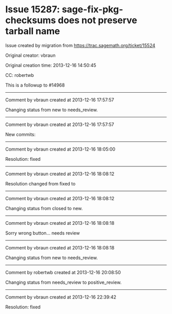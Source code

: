 # Issue 15287: sage-fix-pkg-checksums does not preserve tarball name

Issue created by migration from https://trac.sagemath.org/ticket/15524

Original creator: vbraun

Original creation time: 2013-12-16 14:50:45

CC:  robertwb

This is a followup to #14968 


---

Comment by vbraun created at 2013-12-16 17:57:57

Changing status from new to needs_review.


---

Comment by vbraun created at 2013-12-16 17:57:57

New commits:


---

Comment by vbraun created at 2013-12-16 18:05:00

Resolution: fixed


---

Comment by vbraun created at 2013-12-16 18:08:12

Resolution changed from fixed to 


---

Comment by vbraun created at 2013-12-16 18:08:12

Changing status from closed to new.


---

Comment by vbraun created at 2013-12-16 18:08:18

Sorry wrong button... needs review


---

Comment by vbraun created at 2013-12-16 18:08:18

Changing status from new to needs_review.


---

Comment by robertwb created at 2013-12-16 20:08:50

Changing status from needs_review to positive_review.


---

Comment by vbraun created at 2013-12-16 22:39:42

Resolution: fixed
